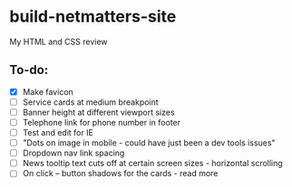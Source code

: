 # build-netmatters-site
My HTML and CSS review

## To-do:
- [x] Make favicon
- [ ] Service cards at medium breakpoint
- [ ] Banner height at different viewport sizes
- [ ] Telephone link for phone number in footer
- [ ] Test and edit for IE
- [ ] "Dots on image in mobile - could have just been a dev tools issues"
- [ ] Dropdown nav link spacing
- [ ] News tooltip text cuts off at certain screen sizes - horizontal scrolling
- [ ] On click – button shadows for the cards - read more
